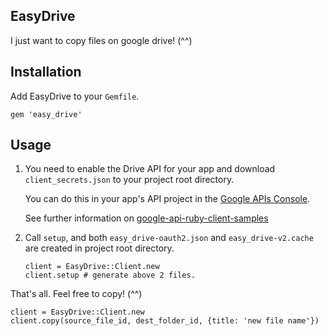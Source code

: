 EasyDrive
----

I just want to copy files on google drive! (^^)

Installation
----

Add EasyDrive to your `Gemfile`.

```
gem 'easy_drive'
```

Usage
----

1. You need to enable the Drive API for your app and download `client_secrets.json` to your project root directory.

    You can do this in your app's API project in the [Google APIs Console](https://code.google.com/apis/console/).

    See further information on [google-api-ruby-client-samples](https://github.com/google/google-api-ruby-client-samples/tree/master/drive)

2. Call `setup`, and both `easy_drive-oauth2.json` and `easy_drive-v2.cache` are created in project root directory.

    ```
    client = EasyDrive::Client.new
    client.setup # generate above 2 files.
    ```

That's all. Feel free to copy! (^^)

```
client = EasyDrive::Client.new
client.copy(source_file_id, dest_folder_id, {title: 'new file name'})
```
